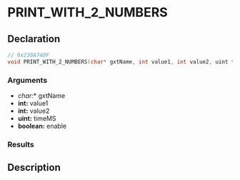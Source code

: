 # PRINT_WITH_2_NUMBERS

## Declaration
```cpp
// 0x230A740F
void PRINT_WITH_2_NUMBERS(char* gxtName, int value1, int value2, uint timeMS, boolean enable);
```

### Arguments
- **char*:** gxtName
- **int:** value1
- **int:** value2
- **uint:** timeMS
- **boolean:** enable

### Results

## Description
